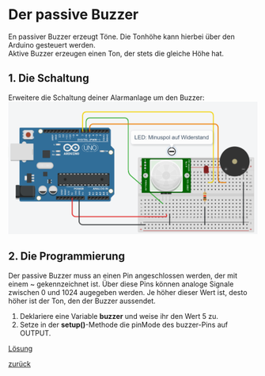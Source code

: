 # Der passive Buzzer
En passiver Buzzer erzeugt Töne. Die Tonhöhe kann hierbei über den Arduino gesteuert werden.  
Aktive Buzzer erzeugen einen Ton, der stets die gleiche Höhe hat.
## 1. Die Schaltung
Erweitere die Schaltung deiner Alarmanlage um den Buzzer:  
![Buzzer auf GND und Pin5](Screenshot_1.png)
## 2. Die Programmierung
Der passive Buzzer muss an einen Pin angeschlossen werden, der mit einem ~ gekennzeichnet ist. Über diese Pins können analoge Signale zwischen 0 und 1024 augegeben werden. Je höher dieser Wert ist, desto höher ist der Ton, den der Buzzer aussendet.  
1. Deklariere eine Variable **buzzer** und weise ihr den Wert 5 zu.
2. Setze in der **setup()**-Methode die pinMode des buzzer-Pins auf OUTPUT.
   
[Lösung](loesung.html)



[zurück](../index.html)
